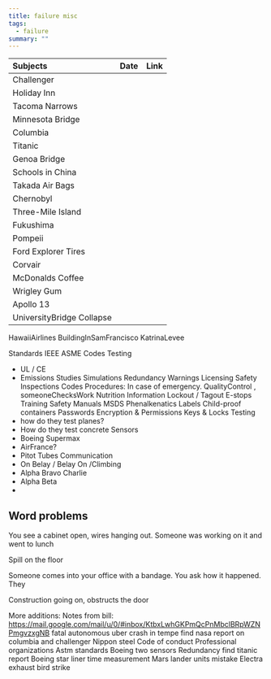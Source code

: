 ```yaml
---
title: failure misc
tags:
  - failure
summary: ""
---
```


| Subjects          | Date | Link |
|:------------------|:-----|:-----|
| Challenger        |      |      |
| Holiday Inn       |      |      |
| Tacoma Narrows    |      |      |
| Minnesota Bridge  |      |      |
| Columbia          |      |      |
| Titanic           |      |      |
| Genoa Bridge      |      |      |
| Schools in China  |      |      |
| Takada Air Bags   |      |      |
| Chernobyl         |      |      |
| Three-Mile Island |      |      |
| Fukushima         |      |      |
| Pompeii           |      |      |
|Ford Explorer Tires|
|Corvair|
|McDonalds Coffee|
|Wrigley Gum|
| Apollo 13|
UniversityBridge Collapse|
HawaiiAirlines
BuildingInSamFrancisco
KatrinaLevee

Standards
IEEE
ASME Codes
Testing
  * UL / CE
  * Emissions
Studies
Simulations
Redundancy
Warnings
Licensing
Safety Inspections
Codes
Procedures: In case of emergency.
QualityControl , someoneChecksWork
Nutrition Information
Lockout / Tagout
E-stops
Training
Safety Manuals
MSDS
Phenalkenatics
Labels
Child-proof containers
Passwords
Encryption & Permissions
Keys & Locks
Testing
* how do they test planes?
* How do they test concrete
Sensors
* Boeing Supermax
* AirFrance?
* Pitot Tubes
Communication
* On Belay / Belay On /Climbing
* Alpha Bravo Charlie
* Alpha Beta 
* 

## Word problems

You see a cabinet open, wires hanging out.  Someone was working on it and went to lunch

Spill on the floor

Someone comes into your office with a bandage.  You ask how it happened. They

Construction going on, obstructs the door


More additions:
Notes from bill: https://mail.google.com/mail/u/0/#inbox/KtbxLwhGKPmQcPnMbclBRpWZNPmgvzxgNB
fatal autonomous uber crash in tempe
find nasa report on columbia and challenger
Nippon steel
Code of conduct
Professional organizations
Astm standards
Boeing two sensors
Redundancy
find titanic report
Boeing star liner time measurement
Mars lander units mistake
Electra exhaust bird strike


